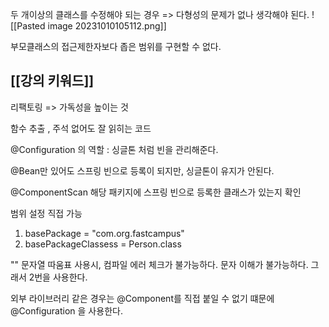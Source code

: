 두 개이상의 클래스를 수정해야 되는 경우 => 다형성의 문제가 없나 생각해야 된다.
![[Pasted image 20231010105112.png]]

부모클래스의 접근제한자보다 좁은 범위를 구현할 수 없다.

## [[강의 키워드]]


리팩토링 => 가독성을 높이는 것

함수 추출 , 주석 없어도 잘 읽히는 코드

@Configuration 의 역할
: 싱글톤 처럼 빈을 관리해준다.

@Bean만 있어도 스프링 빈으로 등록이 되지만, 싱글톤이 유지가 안된다.

@ComponentScan
해당 패키지에 스프링 빈으로 등록한 클래스가 있는지 확인

범위 설정 직접 가능
1) basePackage = "com.org.fastcampus"
2) basePackageClassess = Person.class

"" 문자열 따움표 사용시, 컴파일 에러 체크가 불가능하다. 문자 이해가 불가능하다.
그래서 2번을 사용한다.

외부 라이브러리 같은 경우는 @Component를 직접 붙일 수 없기 떄문에
@Configuration 을 사용한다.

